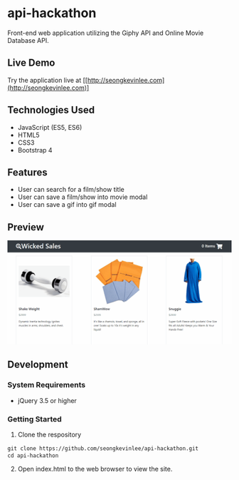 # api-hackathon
Front-end web application utilizing the Giphy API and Online Movie Database API.

## Live Demo
Try the application live at [[http://seongkevinlee.com](http://seongkevinlee.com)]

## Technologies Used
* JavaScript (ES5, ES6)
* HTML5
* CSS3
* Bootstrap 4

## Features
* User can search for a film/show title
* User can save a film/show into movie modal
* User can save a gif into gif modal

## Preview
![demo-1](https://github.com/seongkevinlee/wicked-sales-js/blob/master/demo-1.gif?raw=true)

## Development
### System Requirements
* jQuery 3.5 or higher

### Getting Started
1. Clone the respository
```
git clone https://github.com/seongkevinlee/api-hackathon.git
cd api-hackathon
```
2. Open index.html to the web browser to view the site.
